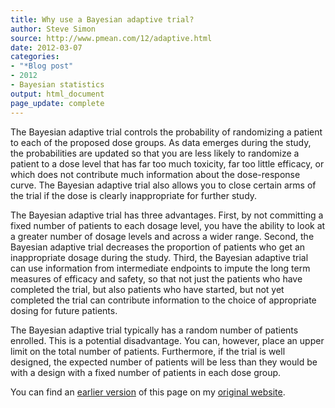 ```yaml
---
title: Why use a Bayesian adaptive trial?
author: Steve Simon
source: http://www.pmean.com/12/adaptive.html
date: 2012-03-07
categories:
- "*Blog post"
- 2012
- Bayesian statistics
output: html_document
page_update: complete
---
```


The Bayesian adaptive trial controls the probability of randomizing a patient to each of the proposed dose groups. As data emerges during the study, the probabilities are updated so that you are less likely to randomize a patient to a dose level that has far too much toxicity, far too little efficacy, or which does not contribute much information about the dose-response curve. The Bayesian adaptive trial also allows you to close certain arms of the trial if the dose is clearly inappropriate for further study.

<!---More--->

The Bayesian adaptive trial has three advantages. First, by not committing a fixed number of patients to each dosage level, you have the ability to look at a greater number of dosage levels and across a wider range. Second, the Bayesian adaptive trial decreases the proportion of patients who get an inappropriate dosage during the study. Third, the Bayesian adaptive trial can use information from intermediate endpoints to impute the long term measures of efficacy and safety, so that not just the patients who have completed the trial, but also patients who have started, but not yet completed the trial can contribute information to the choice of appropriate dosing for future patients.

The Bayesian adaptive trial typically has a random number of patients enrolled. This is a potential disadvantage. You can, however, place an upper limit on the total number of patients. Furthermore, if the trial is well designed, the expected number of patients will be less than they would be with a design with a fixed number of patients in each dose group.

You can find an [earlier version][sim1] of this page on my [original website][sim2].

[sim1]: http://www.pmean.com/12/adaptive.html
[sim2]: http://www.pmean.com/original_site.html

